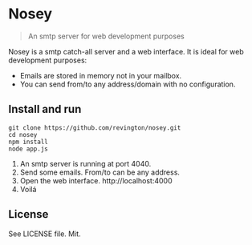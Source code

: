 Nosey
=====

> An smtp server for web development purposes

Nosey is a smtp catch-all server and a web interface.
It is ideal for web development purposes:
- Emails are stored in memory not in your mailbox.
- You can send from/to any address/domain with no configuration.

Install and run
---------------

	git clone https://github.com/revington/nosey.git
	cd nosey
	npm install
	node app.js

1. An smtp server is running at port 4040.
2. Send some emails. From/to can be any address.
3. Open the web interface. http://localhost:4000
4. Voilá

License
-------
See LICENSE file. Mit.
